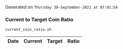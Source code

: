 Generated on `Thursday 30-September-2021 at 07:01:54`

### Current to Target Coin Ratio
`current_coin_ratio.sh`

Date|Current|Target|Ratio
---|---|---|---
